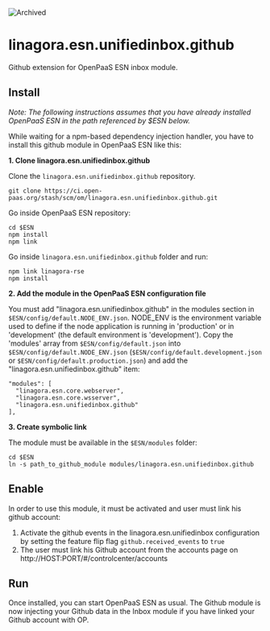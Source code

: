 ![Archived](https://img.shields.io/badge/Current_Status-archived-blue?style=flat)

# linagora.esn.unifiedinbox.github

Github extension for OpenPaaS ESN inbox module.

## Install

*Note: The following instructions assumes that you have already installed OpenPaaS ESN in the path referenced by $ESN below.*

While waiting for a npm-based dependency injection handler, you have to install this github module in OpenPaaS ESN like this:

**1. Clone linagora.esn.unifiedinbox.github**

Clone the `linagora.esn.unifiedinbox.github` repository.

```
git clone https://ci.open-paas.org/stash/scm/om/linagora.esn.unifiedinbox.github.git
```

Go inside OpenPaaS ESN repository:

```
cd $ESN
npm install
npm link
```

Go inside `linagora.esn.unifiedinbox.github` folder and run:

```
npm link linagora-rse
npm install
```

**2. Add the module in the OpenPaaS ESN configuration file**

You must add "linagora.esn.unifiedinbox.github" in the modules section in `$ESN/config/default.NODE_ENV.json`. NODE_ENV is the environment variable used to define if the node application is running in 'production' or in 'development' (the default environment is 'development').
Copy the 'modules' array from `$ESN/config/default.json` into `$ESN/config/default.NODE_ENV.json` (`$ESN/config/default.development.json` or `$ESN/config/default.production.json`) and add the "linagora.esn.unifiedinbox.github" item:

```
"modules": [
  "linagora.esn.core.webserver",
  "linagora.esn.core.wsserver",
  "linagora.esn.unifiedinbox.github"
],
```

**3. Create symbolic link**

The module must be available in the `$ESN/modules` folder:

```
cd $ESN
ln -s path_to_github_module modules/linagora.esn.unifiedinbox.github
```

## Enable

In order to use this module, it must be activated and user must link his github account:

1. Activate the github events in the linagora.esn.unifiedinbox configuration by setting the feature flip flag `github.received_events` to `true`
2. The user must link his Github account from the accounts page on http://HOST:PORT/#/controlcenter/accounts

## Run

Once installed, you can start OpenPaaS ESN as usual. The Github module is now injecting your Github data in the Inbox module if you have linked your Github account with OP.
